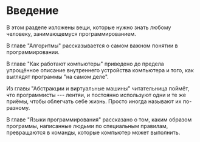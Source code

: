 # Введение

В этом разделе изложены вещи, которые нужно знать любому человеку, занимающемуся программированием.

В главе "Алгоритмы" рассказывается о самом важном понятии в программировании. 

В главе "Как работают компьютеры" приведено до предела упрощённое описание внутреннего устройства компьютера 
и того, как выглядят программы "на самом деле".

Из главы "Абстракции и виртуальные машины" читательница поймёт, что программисты --- лентяи, и постоянно
используют одни и те же приёмы, чтобы облегчать себе жизнь. Просто иногда называют их по-разному. 

В главе "Языки программирования" рассказано о том, каким образом программы, написанные людьми по специальным
правилам, превращаются в команды, которые компьютер может выполнить.
